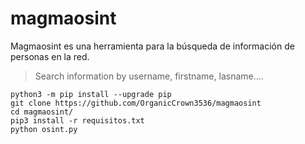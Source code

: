 # magmaosint
Magmaosint es una herramienta para la búsqueda de información de personas en la red.

> Search information by username, firstname, lasname....

```
python3 -m pip install --upgrade pip
git clone https://github.com/OrganicCrown3536/magmaosint
cd magmaosint/
pip3 install -r requisitos.txt
python osint.py
```
